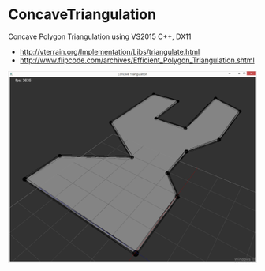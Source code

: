 # ConcaveTriangulation
Concave Polygon Triangulation using VS2015 C++, DX11

- http://vterrain.org/Implementation/Libs/triangulate.html
- http://www.flipcode.com/archives/Efficient_Polygon_Triangulation.shtml

![](https://github.com/jjuiddong/ConcaveTriangulation/blob/master/Doc/img2.png)

